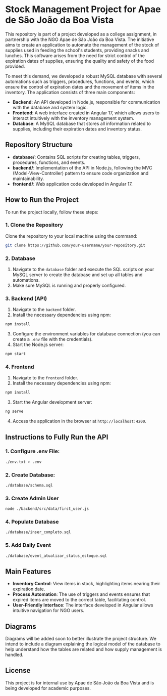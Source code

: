 # Stock Management Project for Apae de São João da Boa Vista

This repository is part of a project developed as a college assignment, in partnership with the NGO Apae de São João da Boa Vista. The initiative aims to create an application to automate the management of the stock of supplies used in feeding the school's students, providing snacks and lunches. This software arises from the need for strict control of the expiration dates of supplies, ensuring the quality and safety of the food provided.

To meet this demand, we developed a robust MySQL database with several automations such as triggers, procedures, functions, and events, which ensure the control of expiration dates and the movement of items in the inventory. The application consists of three main components:

- **Backend**: An API developed in Node.js, responsible for communication with the database and system logic.
- **Frontend**: A web interface created in Angular 17, which allows users to interact intuitively with the inventory management system.
- **Database**: A MySQL database that stores all information related to supplies, including their expiration dates and inventory status.

## Repository Structure

- **database/**: Contains SQL scripts for creating tables, triggers, procedures, functions, and events.
- **backend/**: Implementation of the API in Node.js, following the MVC (Model-View-Controller) pattern to ensure code organization and maintainability.
- **frontend/**: Web application code developed in Angular 17.

## How to Run the Project

To run the project locally, follow these steps:

### 1. Clone the Repository

Clone the repository to your local machine using the command:

```bash
git clone https://github.com/your-username/your-repository.git
```

### 2. Database

1. Navigate to the `database` folder and execute the SQL scripts on your MySQL server to create the database and set up all tables and automations.
2. Make sure MySQL is running and properly configured.

### 3. Backend (API)

1. Navigate to the `backend` folder.
2. Install the necessary dependencies using npm:

```bash
npm install
```

3. Configure the environment variables for database connection (you can create a `.env` file with the credentials).
4. Start the Node.js server:

```bash
npm start
```

### 4. Frontend

1. Navigate to the `frontend` folder.
2. Install the necessary dependencies using npm:

```bash
npm install
```

3. Start the Angular development server:

```bash
ng serve
```

4. Access the application in the browser at `http://localhost:4200`.

## Instructions to Fully Run the API

### 1. Configure .env File:

```bash
./env.txt > .env
```

### 2. Create Database:

```bash
./database/schema.sql
```

### 3. Create Admin User

```bash
node ./backend/src/data/first_user.js
```

### 4. Populate Database

```bash
./database/inser_completo.sql
```

### 5. Add Daily Event

```bash
./database/event_atualizar_status_estoque.sql
```

## Main Features

- **Inventory Control**: View items in stock, highlighting items nearing their expiration date.
- **Process Automation**: The use of triggers and events ensures that expired items are moved to the correct table, facilitating control.
- **User-Friendly Interface**: The interface developed in Angular allows intuitive navigation for NGO users.

## Diagrams

Diagrams will be added soon to better illustrate the project structure. We intend to include a diagram explaining the logical model of the database to help understand how the tables are related and how supply management is handled.

## License

This project is for internal use by Apae de São João da Boa Vista and is being developed for academic purposes.

